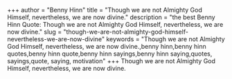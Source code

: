 +++
author = "Benny Hinn"
title = "Though we are not Almighty God Himself, nevertheless, we are now divine."
description = "the best Benny Hinn Quote: Though we are not Almighty God Himself, nevertheless, we are now divine."
slug = "though-we-are-not-almighty-god-himself-nevertheless-we-are-now-divine"
keywords = "Though we are not Almighty God Himself, nevertheless, we are now divine.,benny hinn,benny hinn quotes,benny hinn quote,benny hinn sayings,benny hinn saying,quotes, sayings,quote, saying, motivation"
+++
Though we are not Almighty God Himself, nevertheless, we are now divine.
